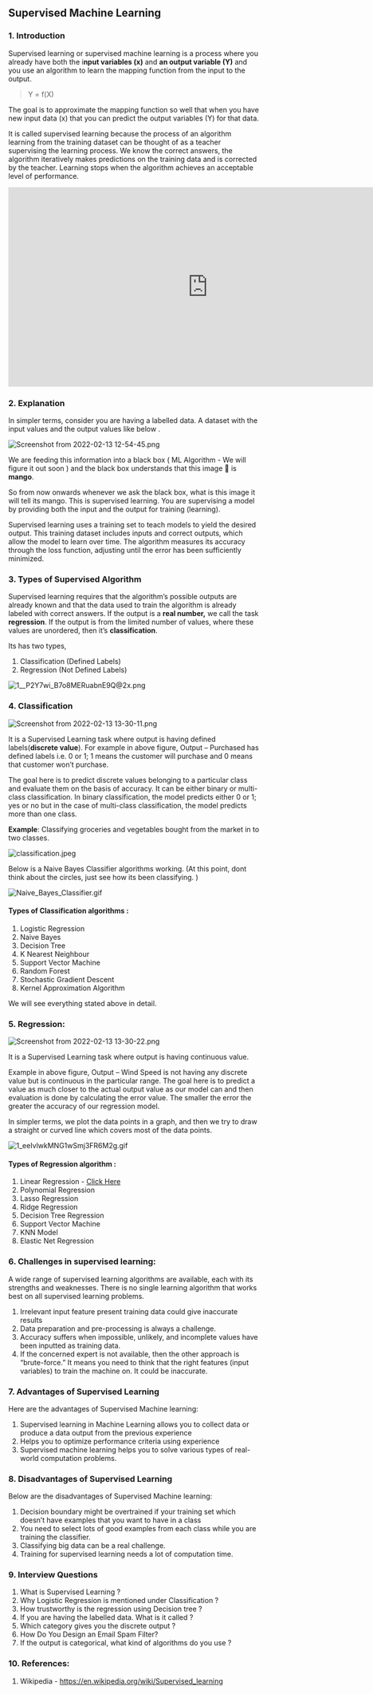 ## Supervised Machine Learning

### 1. Introduction

Supervised learning or supervised machine learning is a process where you already have both the i**nput variables (x)** and **an output variable (Y)** and you use an algorithm to learn the mapping function from the input to the output.

> Y = f(X)

The goal is to approximate the mapping function so well that when you have new input data (x) that you can predict the output variables (Y) for that data.

It is called supervised learning because the process of an algorithm learning from the training dataset can be thought of as a teacher supervising the learning process. We know the correct answers, the algorithm iteratively makes predictions on the training data and is corrected by the teacher. Learning stops when the algorithm achieves an acceptable level of performance.

<iframe width="800" height="400" src="https://www.youtube.com/embed/bQI5uDxrFfA" title="YouTube video player" frameborder="0" allow="accelerometer; autoplay; clipboard-write; encrypted-media; gyroscope; picture-in-picture" allowfullscreen></iframe>

### 2. Explanation
In simpler terms, consider you are having a labelled data. A dataset with the input values and the output values like below . 


![Screenshot from 2022-02-13 12-54-45.png](https://cdn.hashnode.com/res/hashnode/image/upload/v1644737185837/5EXJeWAZf.png)

We are feeding this information into a black box ( ML Algorithm - We will figure it out soon ) and the black box understands that this image 🥭 is **mango**.

So from now onwards whenever we ask the black box, what is this image it will tell its mango. This is supervised learning. You are supervising a model by providing both the input and the output for training (learning). 

Supervised learning uses a training set to teach models to yield the desired output. This training dataset includes inputs and correct outputs, which allow the model to learn over time. The algorithm measures its accuracy through the loss function, adjusting until the error has been sufficiently minimized.

### 3. Types of Supervised Algorithm
Supervised learning requires that the algorithm’s possible outputs are already known and that the data used to train the algorithm is already labeled with correct answers. If the output is a **real number,** we call the task **regression**. If the output is from the limited number of values, where these values are unordered, then it’s **classification**.

Its has two types,
1. Classification (Defined Labels)
2. Regression (Not Defined Labels)


![1__P2Y7wi_B7o8MERuabnE9Q@2x.png](https://cdn.hashnode.com/res/hashnode/image/upload/v1644738091931/7iiJcbAKt.png)

### 4. Classification


![Screenshot from 2022-02-13 13-30-11.png](https://cdn.hashnode.com/res/hashnode/image/upload/v1644739249403/9LiNKkMPAI.png)

It is a Supervised Learning task where output is having defined labels(**discrete value**). For example in above figure, Output – Purchased has defined labels i.e. 0 or 1; 1 means the customer will purchase and 0 means that customer won’t purchase. 

The goal here is to predict discrete values belonging to a particular class and evaluate them on the basis of accuracy. It can be either binary or multi-class classification. In binary classification, the model predicts either 0 or 1; yes or no but in the case of multi-class classification, the model predicts more than one class. 

**Example**:  Classifying groceries and vegetables bought from the market in to two classes. 

![classification.jpeg](https://cdn.hashnode.com/res/hashnode/image/upload/v1644738426596/42Uo7H3WY.jpeg)

Below is a Naive Bayes Classifier algorithms working. (At this point, dont think about the circles, just see how its been classifying. )

![Naive_Bayes_Classifier.gif](https://cdn.hashnode.com/res/hashnode/image/upload/v1644738753037/nqckWlAlK.gif)

#### Types of Classification algorithms : 
1. Logistic Regression
2. Naive Bayes
3. Decision Tree
4. K Nearest Neighbour
5. Support Vector Machine
6. Random Forest
7. Stochastic Gradient Descent
8. Kernel Approximation Algorithm

We will see everything stated above in detail. 

### 5. Regression:

![Screenshot from 2022-02-13 13-30-22.png](https://cdn.hashnode.com/res/hashnode/image/upload/v1644739304038/BLHZu2uly.png)

It is a Supervised Learning task where output is having continuous value.  

Example in above figure, Output – Wind Speed is not having any discrete value but is continuous in the particular range. The goal here is to predict a value as much closer to the actual output value as our model can and then evaluation is done by calculating the error value. The smaller the error the greater the accuracy of our regression model.

In simpler terms, we plot the data points in a graph, and then we try to draw a straight or curved line which covers most of the data points.


![1_eeIvlwkMNG1wSmj3FR6M2g.gif](https://cdn.hashnode.com/res/hashnode/image/upload/v1644739532679/5ALhoOqc4.gif)


#### Types of Regression algorithm :
1. Linear Regression - [Click Here](https://learnml.hashnode.dev/linear-regression-with-gradient-descent-scratch)
2. Polynomial Regression
3. Lasso Regression
4. Ridge Regression
5. Decision Tree Regression
6. Support Vector Machine
7. KNN Model
8. Elastic Net Regression

### 6. Challenges in supervised learning: 
A wide range of supervised learning algorithms are available, each with its strengths and weaknesses. There is no single learning algorithm that works best on all supervised learning problems.

1. Irrelevant input feature present training data could give inaccurate results
2. Data preparation and pre-processing is always a challenge.
3. Accuracy suffers when impossible, unlikely, and incomplete values have been inputted as training data.
4. If the concerned expert is not available, then the other approach is “brute-force.” It means you need to think that the right features (input variables) to train the machine on. It could be inaccurate.


### 7. Advantages of Supervised Learning
Here are the advantages of Supervised Machine learning:

1. Supervised learning in Machine Learning allows you to collect data or produce a data output from the previous experience
2. Helps you to optimize performance criteria using experience
3. Supervised machine learning helps you to solve various types of real-world computation problems.

### 8. Disadvantages of Supervised Learning
Below are the disadvantages of Supervised Machine learning:

1. Decision boundary might be overtrained if your training set which doesn’t have examples that you want to have in a class
2. You need to select lots of good examples from each class while you are training the classifier.
3. Classifying big data can be a real challenge.
4. Training for supervised learning needs a lot of computation time.

### 9. Interview Questions
1. What is Supervised Learning ?
2. Why Logistic Regression is mentioned under Classification ?
3. How trustworthy is the regression using Decision tree ?
4. If you are having the labelled data. What is it called ?
5. Which category gives you the discrete output ?
6. How Do You Design an Email Spam Filter?
7. If the output is categorical, what kind of algorithms do you use ?

### 10. References: 
1. Wikipedia - https://en.wikipedia.org/wiki/Supervised_learning

